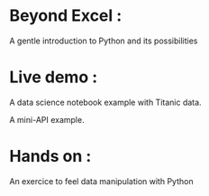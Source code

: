 # Beyond Excel :

A gentle introduction to Python and its possibilities

# Live demo :

A data science notebook example with Titanic data.

A mini-API example.

# Hands on :

An exercice to feel data manipulation with Python
